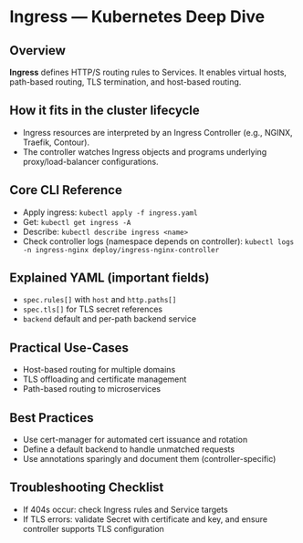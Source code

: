 # Ingress — Kubernetes Deep Dive

## Overview
**Ingress** defines HTTP/S routing rules to Services. It enables virtual hosts, path-based routing, TLS termination, and host-based routing.

## How it fits in the cluster lifecycle
- Ingress resources are interpreted by an Ingress Controller (e.g., NGINX, Traefik, Contour).
- The controller watches Ingress objects and programs underlying proxy/load-balancer configurations.

## Core CLI Reference
- Apply ingress: `kubectl apply -f ingress.yaml`
- Get: `kubectl get ingress -A`
- Describe: `kubectl describe ingress <name>`
- Check controller logs (namespace depends on controller): `kubectl logs -n ingress-nginx deploy/ingress-nginx-controller`

## Explained YAML (important fields)
- `spec.rules[]` with `host` and `http.paths[]`
- `spec.tls[]` for TLS secret references
- `backend` default and per-path backend service

## Practical Use-Cases
- Host-based routing for multiple domains
- TLS offloading and certificate management
- Path-based routing to microservices

## Best Practices
- Use cert-manager for automated cert issuance and rotation
- Define a default backend to handle unmatched requests
- Use annotations sparingly and document them (controller-specific)

## Troubleshooting Checklist
- If 404s occur: check Ingress rules and Service targets
- If TLS errors: validate Secret with certificate and key, and ensure controller supports TLS configuration
